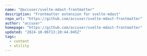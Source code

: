 ```yaml
---
name: "@accuser/svelte-mdast-frontmatter"
description: "Frontmatter extension for svelte-mdast"
repo_url: "https://github.com/accuser/svelte-mdast-frontmatter"
author: "accuser"
homepage: "https://github.com/accuser/svelte-mdast-frontmatter"
updated: "2024-10-06T13:20:44.045Z"
tags: 
  - content
  - utility
---
```

